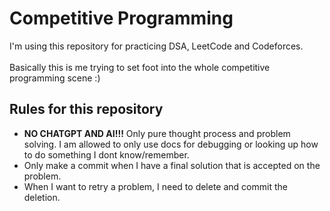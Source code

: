 # Competitive Programming
I'm using this repository for practicing DSA, LeetCode and Codeforces.<br><br>
Basically this is me trying to set foot into the whole competitive programming scene :)
<br>
## Rules for this repository<br>
- <b>NO CHATGPT AND AI!!!</b> Only pure thought process and problem solving. I am allowed to only use docs for debugging or looking up how to do something I dont know/remember.
- Only make a commit when I have a final solution that is accepted on the problem.
- When I want to retry a problem, I need to delete and commit the deletion.